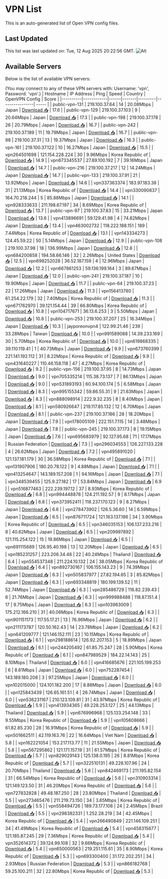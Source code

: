 # VPN List

This is an auto-generated list of Open VPN config files.

## Last Updated

This list was last updated on: Tue, 12 Aug 2025 20:22:56 GMT.
![Alt](https://repobeats.axiom.co/api/embed/186b98318ef1479477931607c1ad7d823f12451f.svg "Repobeats analytics image")

## Available Servers

Below is the list of available VPN servers:

(You may connect to any of these VPN servers with: Username: 'vpn', Password: 'vpn'.)
| Hostname | IP Address | Ping | Speed | Country | OpenVPN Config | Score |
|----------|------------|------|-------|---------|----------------| ----- |
| public-vpn-131 | 219.100.37.64 | 14 | 20.08Mbps | Japan | [Download 📥](./configs/server_0_JP.ovpn) | 17.6 |
| public-vpn-129 | 219.100.37.103 | 9 | 20.64Mbps | Japan | [Download 📥](./configs/server_1_JP.ovpn) | 17.3 |
| public-vpn-198 | 219.100.37.178 | 26 | 20.79Mbps | Japan | [Download 📥](./configs/server_2_JP.ovpn) | 16.7 |
| public-vpn-242 | 219.100.37.189 | 11 | 19.79Mbps | Japan | [Download 📥](./configs/server_3_JP.ovpn) | 16.7 |
| public-vpn-98 | 219.100.37.31 | 13 | 19.37Mbps | Japan | [Download 📥](./configs/server_4_JP.ovpn) | 16.3 |
| public-vpn-161 | 219.100.37.122 | 10 | 16.27Mbps | Japan | [Download 📥](./configs/server_5_JP.ovpn) | 15.5 |
| vpn264501698 | 121.154.228.224 | 30 | 9.96Mbps | Korea Republic of | [Download 📥](./configs/server_6_KR.ovpn) | 14.9 |
| vpn673345537 | 27.89.100.192 | 7 | 39.16Mbps | Japan | [Download 📥](./configs/server_7_JP.ovpn) | 14.7 |
| public-vpn-216 | 219.100.37.217 | 12 | 14.24Mbps | Japan | [Download 📥](./configs/server_8_JP.ovpn) | 14.7 |
| public-vpn-133 | 219.100.37.91 | 21 | 13.92Mbps | Japan | [Download 📥](./configs/server_9_JP.ovpn) | 14.6 |
| vpn337363374 | 183.97.183.38 | 31 | 21.13Mbps | Korea Republic of | [Download 📥](./configs/server_10_KR.ovpn) | 14.4 |
| vpn330090837 | 164.70.218.244 | 5 | 85.88Mbps | Japan | [Download 📥](./configs/server_11_JP.ovpn) | 14.1 |
| vpn928333633 | 211.198.67.197 | 34 | 8.69Mbps | Korea Republic of | [Download 📥](./configs/server_12_KR.ovpn) | 13.7 |
| public-vpn-97 | 219.100.37.83 | 15 | 33.21Mbps | Japan | [Download 📥](./configs/server_13_JP.ovpn) | 13.6 |
| vpn413896691 | 59.129.41.98 | 4 | 74.82Mbps | Japan | [Download 📥](./configs/server_14_JP.ovpn) | 13.4 |
| vpn463002732 | 118.222.188.151 | 189 | 7.44Mbps | Korea Republic of | [Download 📥](./configs/server_15_KR.ovpn) | 13.1 |
| vpn143334273 | 124.45.59.22 | 50 | 5.14Mbps | Japan | [Download 📥](./configs/server_16_JP.ovpn) | 12.9 |
| public-vpn-108 | 219.100.37.98 | 18 | 136.99Mbps | Japan | [Download 📥](./configs/server_17_JP.ovpn) | 12.8 |
| vpn684200858 | 194.58.66.146 | 32 | 2.26Mbps | United States | [Download 📥](./configs/server_18_US.ovpn) | 12.5 |
| vpn698252028 | 36.52.187.159 | 4 | 12.96Mbps | Japan | [Download 📥](./configs/server_19_JP.ovpn) | 12.2 |
| vpn667861253 | 59.136.199.164 | 3 | 89.67Mbps | Japan | [Download 📥](./configs/server_20_JP.ovpn) | 12.0 |
| public-vpn-241 | 219.100.37.187 | 10 | 19.90Mbps | Japan | [Download 📥](./configs/server_21_JP.ovpn) | 11.7 |
| public-vpn-64 | 219.100.37.23 | 22 | 17.26Mbps | Japan | [Download 📥](./configs/server_22_JP.ovpn) | 11.3 |
| vpn156413780 | 61.254.22.179 | 32 | 7.40Mbps | Korea Republic of | [Download 📥](./configs/server_23_KR.ovpn) | 11.3 |
| vpn671762970 | 39.121.154.44 | 39 | 66.80Mbps | Korea Republic of | [Download 📥](./configs/server_24_KR.ovpn) | 10.8 |
| vpn104717671 | 36.13.6.253 | 3 | 5.50Mbps | Japan | [Download 📥](./configs/server_25_JP.ovpn) | 10.8 |
| public-vpn-253 | 219.100.37.207 | 25 | 16.34Mbps | Japan | [Download 📥](./configs/server_26_JP.ovpn) | 10.3 |
| jayporeonvpn4 | 122.99.21.46 | 239 | 33.28Mbps | Taiwan | [Download 📥](./configs/server_27_TW.ovpn) | 10.0 |
| vpn991589088 | 14.39.233.169 | 30 | 5.70Mbps | Korea Republic of | [Download 📥](./configs/server_28_KR.ovpn) | 10.0 |
| vpn619868335 | 39.110.119.41 | 1 | 40.73Mbps | Japan | [Download 📥](./configs/server_29_JP.ovpn) | 9.9 |
| vpn673760399 | 221.141.192.112 | 31 | 8.22Mbps | Korea Republic of | [Download 📥](./configs/server_30_KR.ovpn) | 9.9 |
| vpn431640227 | 110.46.158.118 | 47 | 4.27Mbps | Korea Republic of | [Download 📥](./configs/server_31_KR.ovpn) | 9.2 |
| public-vpn-156 | 219.100.37.95 | 8 | 14.73Mbps | Japan | [Download 📥](./configs/server_32_JP.ovpn) | 9.0 |
| vpn705335214 | 115.38.73.137 | 7 | 86.13Mbps | Japan | [Download 📥](./configs/server_33_JP.ovpn) | 9.0 |
| vpn531893193 | 60.94.100.174 | 5 | 6.58Mbps | Japan | [Download 📥](./configs/server_34_JP.ovpn) | 8.3 |
| vpn995155342 | 59.86.55.31 | 9 | 21.63Mbps | Japan | [Download 📥](./configs/server_35_JP.ovpn) | 8.3 |
| vpn888098914 | 222.9.32.235 | 8 | 8.40Mbps | Japan | [Download 📥](./configs/server_36_JP.ovpn) | 8.1 |
| vpn580926647 | 219.117.85.132 | 12 | 6.70Mbps | Japan | [Download 📥](./configs/server_37_JP.ovpn) | 8.1 |
| public-vpn-237 | 219.100.37.186 | 28 | 18.20Mbps | Japan | [Download 📥](./configs/server_38_JP.ovpn) | 7.9 |
| vpn178005109 | 222.151.7.115 | 14 | 3.48Mbps | Japan | [Download 📥](./configs/server_39_JP.ovpn) | 7.8 |
| public-vpn-245 | 219.100.37.173 | 8 | 19.15Mbps | Japan | [Download 📥](./configs/server_40_JP.ovpn) | 7.6 |
| vpn695683979 | 92.127.95.68 | 71 | 17.17Mbps | Russian Federation | [Download 📥](./configs/server_41_RU.ovpn) | 7.3 |
| vpn296034553 | 126.227.133.228 | 4 | 26.62Mbps | Japan | [Download 📥](./configs/server_42_JP.ovpn) | 7.2 |
| vpn495891020 | 121.137.181.179 | 30 | 36.58Mbps | Korea Republic of | [Download 📥](./configs/server_43_KR.ovpn) | 7.1 |
| vpn131907906 | 180.20.78.122 | 9 | 4.88Mbps | Japan | [Download 📥](./configs/server_44_JP.ovpn) | 7.1 |
| vpn413254647 | 143.189.157.208 | 1 | 94.16Mbps | Japan | [Download 📥](./configs/server_45_JP.ovpn) | 7.1 |
| vpn348539455 | 125.9.27.182 | 17 | 53.84Mbps | Japan | [Download 📥](./configs/server_46_JP.ovpn) | 6.9 |
| vpn516877463 | 222.239.197.12 | 37 | 8.93Mbps | Korea Republic of | [Download 📥](./configs/server_47_KR.ovpn) | 6.8 |
| vpn994448878 | 124.211.192.57 | 9 | 8.17Mbps | Japan | [Download 📥](./configs/server_48_JP.ovpn) | 6.8 |
| vpn373952411 | 118.237.170.123 | 9 | 8.27Mbps | Japan | [Download 📥](./configs/server_49_JP.ovpn) | 6.6 |
| vpn278473902 | 126.5.36.60 | 14 | 6.59Mbps | Japan | [Download 📥](./configs/server_50_JP.ovpn) | 6.5 |
| vpn876711724 | 121.163.137.186 | 34 | 3.90Mbps | Korea Republic of | [Download 📥](./configs/server_51_KR.ovpn) | 6.5 |
| vpn346035153 | 106.137.233.216 | 8 | 40.62Mbps | Japan | [Download 📥](./configs/server_52_JP.ovpn) | 6.5 |
| vpn209997892 | 121.115.254.122 | 15 | 19.86Mbps | Japan | [Download 📥](./configs/server_53_JP.ovpn) | 6.5 |
| vpn691115689 | 126.95.40.198 | 13 | 12.20Mbps | Japan | [Download 📥](./configs/server_54_JP.ovpn) | 6.5 |
| vpn185231257 | 223.206.34.48 | 22 | 40.24Mbps | Thailand | [Download 📥](./configs/server_55_TH.ovpn) | 6.4 |
| vpn554537348 | 211.224.10.132 | 24 | 38.05Mbps | Korea Republic of | [Download 📥](./configs/server_56_KR.ovpn) | 6.4 |
| vpn892730167 | 106.155.143.23 | 9 | 74.39Mbps | Japan | [Download 📥](./configs/server_57_JP.ovpn) | 6.3 |
| vpn505837977 | 27.82.194.65 | 3 | 85.82Mbps | Japan | [Download 📥](./configs/server_58_JP.ovpn) | 6.3 |
| vpn693348819 | 180.199.139.52 | 11 | 52.74Mbps | Japan | [Download 📥](./configs/server_59_JP.ovpn) | 6.3 |
| vpn285486729 | 116.82.239.43 | 6 | 21.76Mbps | Japan | [Download 📥](./configs/server_60_JP.ovpn) | 6.3 |
| vpn999988488 | 118.87.151.4 | 17 | 9.75Mbps | Japan | [Download 📥](./configs/server_61_JP.ovpn) | 6.3 |
| vpn103963009 | 175.212.166.210 | 31 | 40.06Mbps | Korea Republic of | [Download 📥](./configs/server_62_KR.ovpn) | 6.3 |
| vpn901151173 | 117.55.17.21 | 13 | 76.96Mbps | Japan | [Download 📥](./configs/server_63_JP.ovpn) | 6.2 |
| vpn211173787 | 120.50.162.43 | 14 | 23.78Mbps | Japan | [Download 📥](./configs/server_64_JP.ovpn) | 6.2 |
| vpn641209777 | 121.146.152.111 | 23 | 10.15Mbps | Korea Republic of | [Download 📥](./configs/server_65_KR.ovpn) | 6.1 |
| vpn298188614 | 126.92.207.153 | 5 | 18.89Mbps | Japan | [Download 📥](./configs/server_66_JP.ovpn) | 6.1 |
| vpn244205492 | 61.85.75.247 | 28 | 5.90Mbps | Korea Republic of | [Download 📥](./configs/server_67_KR.ovpn) | 6.1 |
| vpn847989529 | 184.22.14.143 | 25 | 8.10Mbps | Thailand | [Download 📥](./configs/server_68_TH.ovpn) | 6.0 |
| vpn416685676 | 221.105.199.253 | 6 | 8.61Mbps | Japan | [Download 📥](./configs/server_69_JP.ovpn) | 6.0 |
| vpn752287454 | 143.189.180.208 | 3 | 97.25Mbps | Japan | [Download 📥](./configs/server_70_JP.ovpn) | 6.0 |
| vpn102015000 | 124.101.182.200 | 17 | 8.88Mbps | Japan | [Download 📥](./configs/server_71_JP.ovpn) | 6.0 |
| vpn125843439 | 126.65.161.51 | 4 | 26.74Mbps | Japan | [Download 📥](./configs/server_72_JP.ovpn) | 6.0 |
| vpn536231167 | 210.123.109.81 | 31 | 43.97Mbps | Korea Republic of | [Download 📥](./configs/server_73_KR.ovpn) | 5.9 |
| vpn413934365 | 49.228.253.127 | 25 | 44.13Mbps | Thailand | [Download 📥](./configs/server_74_TH.ovpn) | 5.9 |
| vpn676996968 | 125.133.254.148 | 33 | 9.55Mbps | Korea Republic of | [Download 📥](./configs/server_75_KR.ovpn) | 5.9 |
| vpn105608666 | 61.82.85.230 | 28 | 16.91Mbps | Korea Republic of | [Download 📥](./configs/server_76_KR.ovpn) | 5.9 |
| vpn501662511 | 42.119.163.76 | 22 | 16.64Mbps | Viet Nam | [Download 📥](./configs/server_77_VN.ovpn) | 5.8 |
| vpn162221054 | 153.217.113.77 | 11 | 21.55Mbps | Japan | [Download 📥](./configs/server_78_JP.ovpn) | 5.8 |
| vpn567295862 | 121.171.157.19 | 31 | 61.57Mbps | Korea Republic of | [Download 📥](./configs/server_79_KR.ovpn) | 5.7 |
| vpn829029143 | 125.138.0.195 | 26 | 8.81Mbps | Korea Republic of | [Download 📥](./configs/server_80_KR.ovpn) | 5.7 |
| vpn322510131 | 49.228.107.96 | 24 | 20.70Mbps | Thailand | [Download 📥](./configs/server_81_TH.ovpn) | 5.6 |
| vpn842469173 | 211.195.82.154 | 31 | 66.54Mbps | Korea Republic of | [Download 📥](./configs/server_82_KR.ovpn) | 5.6 |
| vpn310903314 | 121.149.123.50 | 31 | 46.20Mbps | Korea Republic of | [Download 📥](./configs/server_83_KR.ovpn) | 5.6 |
| vpn727832828 | 49.48.187.250 | 28 | 23.80Mbps | Thailand | [Download 📥](./configs/server_84_TH.ovpn) | 5.5 |
| vpn273465476 | 211.219.73.150 | 34 | 3.65Mbps | Korea Republic of | [Download 📥](./configs/server_85_KR.ovpn) | 5.5 |
| vpn558494726 | 189.73.177.108 | 24 | 2.45Mbps | Brazil | [Download 📥](./configs/server_86_BR.ovpn) | 5.5 |
| vpn298382331 | 1.252.28.219 | 34 | 42.45Mbps | Korea Republic of | [Download 📥](./configs/server_87_KR.ovpn) | 5.4 |
| vpn266490849 | 221.146.109.251 | 34 | 41.49Mbps | Korea Republic of | [Download 📥](./configs/server_88_KR.ovpn) | 5.4 |
| vpn458315677 | 121.185.87.245 | 29 | 7.36Mbps | Korea Republic of | [Download 📥](./configs/server_89_KR.ovpn) | 5.4 |
| vpn352614372 | 39.124.99.108 | 32 | 9.66Mbps | Korea Republic of | [Download 📥](./configs/server_90_KR.ovpn) | 5.4 |
| vpn650000563 | 219.251.115.61 | 35 | 8.90Mbps | Korea Republic of | [Download 📥](./configs/server_91_KR.ovpn) | 5.3 |
| vpn693300400 | 31.172.202.251 | 34 | 2.93Mbps | Russian Federation | [Download 📥](./configs/server_92_RU.ovpn) | 5.3 |
| vpn866182768 | 59.25.100.211 | 32 | 22.80Mbps | Korea Republic of | [Download 📥](./configs/server_93_KR.ovpn) | 5.3 |
